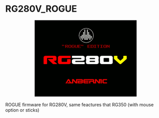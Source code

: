# RG280V_ROGUE

<p align="center"><img class="center" src ="https://raw.githubusercontent.com/Ninoh-FOX/RG280V_ROGUE/main/logo_rg280v.png"></p>

ROGUE firmware for RG280V, same feactures that RG350 (with mouse option or sticks)
